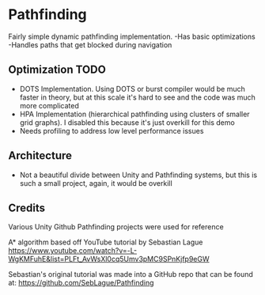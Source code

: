 # Pathfinding
Fairly simple dynamic pathfinding implementation.
-Has basic optimizations
-Handles paths that get blocked during navigation

## Optimization TODO
* DOTS Implementation. Using DOTS or burst compiler would be much faster in theory, but at this scale it's hard to see and the code was much more complicated
* HPA Implementation (hierarchical pathfinding using clusters of smaller grid graphs). I disabled this because it's just overkill for this demo
* Needs profiling to address low level performance issues

## Architecture
* Not a beautiful divide between Unity and Pathfinding systems, but this is such a small project, again, it would be overkill

## Credits

Various Unity Github Pathfinding projects were used for reference

A* algorithm based off YouTube tutorial by Sebastian Lague
https://www.youtube.com/watch?v=-L-WgKMFuhE&list=PLFt_AvWsXl0cq5Umv3pMC9SPnKjfp9eGW

Sebastian's original tutorial was made into a GitHub repo that can be found at:
https://github.com/SebLague/Pathfinding
